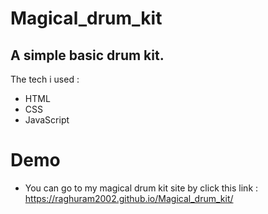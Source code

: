 # Magical_drum_kit
## A simple basic drum kit.
The tech i used :
- HTML
- CSS
- JavaScript
# Demo
- You can go to my magical drum kit site by click this link : https://raghuram2002.github.io/Magical_drum_kit/
